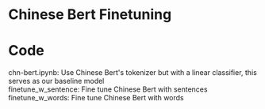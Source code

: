 # Chinese Bert Finetuning

# Code
chn-bert.ipynb: Use Chinese Bert's tokenizer but with a linear classifier, this serves as our baseline model\
finetune_w_sentence: Fine tune Chinese Bert with sentences\
finetune_w_words: Fine tune Chinese Bert with words